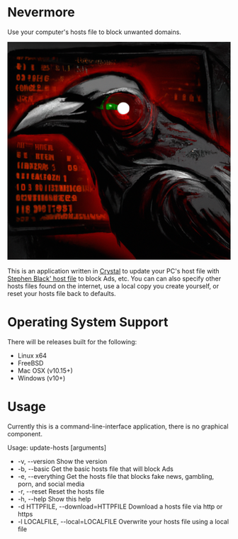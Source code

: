 # Nevermore
Use your computer's hosts file to block unwanted domains.

![nevermore logo](https://github.com/DustinCSWagner/nevermore/raw/main/files/logo.png)

This is an application written in [Crystal](https://crystal-lang.org) to update your PC's host file with [Stephen Black' host file](https://github.com/StevenBlack/hosts) to block Ads, etc.
You can can also specify other hosts files found on the internet, use a local copy you create yourself, or reset your hosts file back to defaults.

# Operating System Support
There will be releases built for the following:
* Linux x64
* FreeBSD
* Mac OSX (v10.15+)
* Windows (v10+)

# Usage
Currently this is a command-line-interface application, there is no graphical component.

Usage: update-hosts [arguments]
*    -v,           --version                    Show the version  
*    -b,           --basic                      Get the basic hosts file that will block Ads  
*    -e,           --everything                 Get the hosts file that blocks fake news, gambling, porn, and social media  
*    -r,           --reset                      Reset the hosts file  
*    -h,           --help                       Show this help  
*    -d HTTPFILE,  --download=HTTPFILE          Download a hosts file via http or https  
*    -l LOCALFILE, --local=LOCALFILE            Overwrite your hosts file using a local file  

